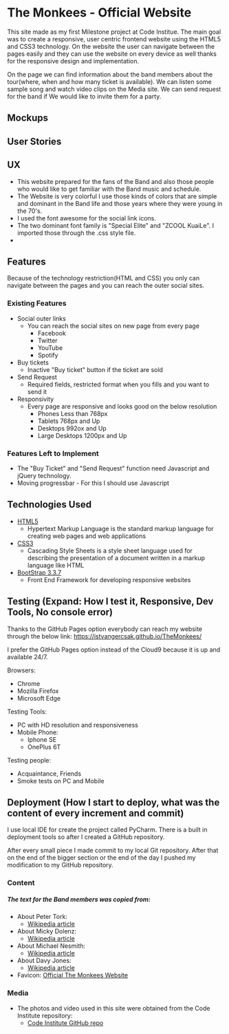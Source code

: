 # The Monkees - Official Website

This site made as my first Milestone project at Code Institue. The main goal was to create a responsive, user centric frontend website using the HTML5 and CSS3 technology.
On the website the user can navigate between the pages easily and they can use the website on every device as well thanks for the responsive design and implementation.

On the page we can find information about the band members about the tour(where, when and how many ticket is available). We can listen some sample song and watch video clips on the Media site. We can send request for the band if We would like to invite them for a party. 
 
## Mockups



## User Stories



## UX
 
- This website prepared for the fans of the Band and also those people who would like to get familiar with the Band music and schedule.
- The Website is very colorful I use those kinds of colors that are simple and dominant in the Band life and those years where they were young in the 70's. 
- I used the font awesome for the social link icons.
- The two dominant font family is "Special Elite" and "ZCOOL KuaiLe". I imported those through the .css style file.
- 

## Features 

Because of the technology restriction(HTML and CSS) you only can navigate between the pages and you can reach the outer social sites.
 
### Existing Features
- Social outer links
    - You can reach the social sites on new page from every page
        - Facebook
        - Twitter
        - YouTube
        - Spotify  
- Buy tickets
    - Inactive "Buy ticket" button if the ticket are sold
- Send Request
    - Required fields, restricted format when you fills and you want to send it 
- Responsivity
    - Every page are responsive and looks good on the below resolution
        - Phones Less than 768px
        - Tablets 768px and Up
        - Desktops 992ox and Up
        - Large Desktops 1200px and Up

### Features Left to Implement
- The "Buy Ticket" and "Send Request" function need Javascript and jQuery technology.
- Moving progressbar - For this I should use Javascript

## Technologies Used

- [HTML5](https://www.w3.org/html/)
    - Hypertext Markup Language is the standard markup language for creating web pages and web applications
- [CSS3](https://www.w3.org/Style/CSS/)
    - Cascading Style Sheets is a style sheet language used for describing the presentation of a document written in a markup language like HTML
- [BootStrap 3.3.7](https://getbootstrap.com/docs/3.3/)
    - Front End Framework for developing responsive websites 

## Testing (Expand: How I test it, Responsive, Dev Tools, No console error)

Thanks to the GitHub Pages option everybody can reach my website through the below link: 
https://istvangercsak.github.io/TheMonkees/

I prefer the GitHub Pages option instead of the Cloud9 because it is up and available 24/7.

Browsers:
 - Chrome
 - Mozilla Firefox
 - Microsoft Edge
 
Testing Tools:
 - PC with HD resolution and responsiveness
 - Mobile Phone: 
    - Iphone SE
    - OnePlus 6T
    
Testing people:
- Acquaintance, Friends
- Smoke tests on PC and Mobile

## Deployment (How I start to deploy, what was the content of every increment and commit)

I use local IDE for create the project called PyCharm. There is a built in deployment tools so after I created a GitHub repository.

After every small piece I made commit to my local Git repository. After that on the end of the bigger section or the end of the day I pushed my modification to my GitHub repository. 


### Content
##### The text for the Band members was copied from:
- About Peter Tork:
    - [Wikipedia article](https://en.wikipedia.org/wiki/Peter_Tork)
- About Micky Dolenz:
    - [Wikipedia article](https://en.wikipedia.org/wiki/Micky_Dolenz)
- About Michael Nesmith:
    - [Wikipedia article](https://en.wikipedia.org/wiki/Michael_Nesmith)
-  About Davy Jones:
    - [Wikipedia article](https://en.wikipedia.org/wiki/Davy_Jones_(musician))
- Favicon:
    [Official The Monkees Website](https://www.monkees.com/sites/default/files/favicon_1.ico)

### Media
- The photos and video used in this site were obtained from the Code Institute repository: 
    - [Code Institute GitHub repo](https://github.com/Code-Institute-Org/project-assets)